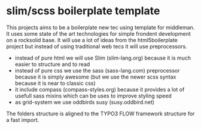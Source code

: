 # slim/scss boilerplate template
This projects aims to be a boilerplate new tec using template for middleman.
It uses some state of the art technologies for simple frondent development on a rocksolid base.
It will use a lot of ideas from the html5boilerplate project but instead of using traditional web tecs it will use preprocessors.

  * instead of pure html we will use Slim (slim-lang.org) because it is much easier to structure and to read
  * instead of pure css we use the sass (sass-lang.com) preprocessor because it is simply awesome (but we use the newer scss syntax because it is near to classic css)
  * it include compass (compass-styles.org) because it provides a lot of usefull sass mixins which can be uses to improve styling speed
  * as grid-system we use oddbirds susy (susy.oddbird.net)

The folders structure is aligned to the TYPO3 FLOW framework structure for a fast import.
